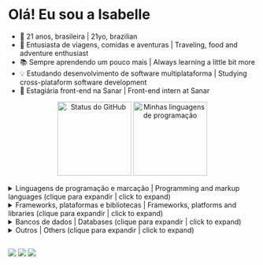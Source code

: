 # Olá! Eu sou a Isabelle
- 🎈 21 anos, brasileira | 21yo, brazilian
- 🎠 Entusiasta de viagens, comidas e aventuras | Traveling, food and adventure enthusiast
- 📚 Sempre aprendendo um pouco mais | Always learning a little bit more
- 💡 Estudando desenvolvimento de software multiplataforma | Studying cross-plataform software development 
- 🚀 Estagiária front-end na Sanar | Front-end intern at Sanar 

<p align="center">
  <img height="150em" src="https://github-readme-stats.vercel.app/api/?username=drisabelles&layout=compact&langs_count=7&theme=dracula&show_icons=true" alt="Status do GitHub" />
  <img height="150em" src="https://github-readme-stats.vercel.app/api/top-langs/?username=drisabelles&layout=compact&langs_count=7&theme=dracula&show_icons=true&langs_count=6" alt="Minhas linguagens de programação" />
</p>

<details>
  <summary>Linguagens de programação e marcação | Programming and markup languages  (clique para expandir | click to expand)</summary>
    <p>
      <div style="display: inline_block">
        <img align="center" alt="Belle-Js" src="https://img.shields.io/badge/JavaScript-323330?style=for-the-badge&logo=javascript&logoColor=F7DF1E">
        <img align="center" alt="Belle-CSS" src="https://img.shields.io/badge/CSS-239120?&style=for-the-badge&logo=css3&logoColor=white">
        <img align="center" alt="Belle-Python" src="https://img.shields.io/badge/Python-3776AB?style=for-the-badge&logo=python&logoColor=white">
        <img align="center" alt="Belle-C" src="https://img.shields.io/badge/C-00599C?style=for-the-badge&logo=c&logoColor=white">
        <img align="center" alt="Belle-HTML" src="https://img.shields.io/badge/HTML-239120?style=for-the-badge&logo=html5&logoColor=white">
        <img align="center" alt="Belle-Ts" src="https://img.shields.io/badge/TypeScript-007ACC?style=for-the-badge&logo=typescript&logoColor=white">
        <img align="center" alt="Belle-Java" src="https://img.shields.io/badge/Java-ED8B00?style=for-the-badge&logo=java&logoColor=white">
      </div>
    </p>
</details>

<details>
  <summary>Frameworks, plataformas e bibliotecas | Frameworks, platforms and libraries (clique para expandir | click to expand)</summary>
    <p>
      <div style="display: inline_block">
        <img align="center" alt="Belle-Django" src="https://img.shields.io/badge/Django-092E20?style=for-the-badge&logo=django&logoColor=white">
        <img align="center" alt="Belle-React" src="https://img.shields.io/badge/react-%2320232a.svg?style=for-the-badge&logo=react&logoColor=%2361DAFB">
        <img align="center" alt="Belle-Flask" src="https://img.shields.io/badge/flask-%23000.svg?style=for-the-badge&logo=flask&logoColor=white">
        <img align="center" alt="Belle-Insomnia" src="https://img.shields.io/badge/Insomnia-black?style=for-the-badge&logo=insomnia&logoColor=5849BE">
        <img align="center" alt="Belle-Spring" src="https://img.shields.io/badge/spring-%236DB33F.svg?style=for-the-badge&logo=spring&logoColor=white">
        <img align="center" alt="Belle-Boot" src="https://img.shields.io/badge/bootstrap-%23563D7C.svg?style=for-the-badge&logo=bootstrap&logoColor=white">
        <img align="center" alt="Belle-Node" src="https://img.shields.io/badge/node.js-6DA55F?style=for-the-badge&logo=node.js&logoColor=white">
        <img align="center" alt="Belle-React" src="https://img.shields.io/badge/react-%2320232a.svg?style=for-the-badge&logo=react&logoColor=%2361DAFB">
      </div>
    </p>
</details>

<details>
  <summary>Bancos de dados | Databases (clique para expandir | click to expand)</summary>
    <p>
      <div style="display: inline_block">
        <img align="center" alt="Belle-Postgres" src="https://img.shields.io/badge/postgres-%23316192.svg?style=for-the-badge&logo=postgresql&logoColor=white">
        <img align="center" alt="Belle-Mysql" src="https://img.shields.io/badge/mysql-%2300f.svg?style=for-the-badge&logo=mysql&logoColor=white">
        <img align="center" alt="Belle-Mongo" src="https://img.shields.io/badge/MongoDB-%234ea94b.svg?style=for-the-badge&logo=mongodb&logoColor=white">
      </div>
    </p>
</details>

<details>
  <summary>Outros | Others (clique para expandir | click to expand)</summary>
    <p>
      <div style="display: inline_block">
        <img align="center" alt="Belle-Atom" src="https://img.shields.io/badge/Atom-%2366595C.svg?style=for-the-badge&logo=atom&logoColor=white">
        <img align="center" alt="Belle-Confluence" src="https://img.shields.io/badge/confluence-%23172BF4.svg?style=for-the-badge&logo=confluence&logoColor=white">
        <img align="center" alt="Belle-Notion" src="https://img.shields.io/badge/Notion-%23000000.svg?style=for-the-badge&logo=notion&logoColor=white">
        <img align="center" alt="Belle-Jira" src="https://img.shields.io/badge/jira-%230A0FFF.svg?style=for-the-badge&logo=jira&logoColor=white">
      </div>
    </p>
</details>

##
  
<div> 
<a href="https://discord.gg/bellsussu#9337" target="_blank"><img src="https://img.shields.io/badge/Discord-7289DA?style=for-the-badge&logo=discord&logoColor=white" target="_blank"></a> 
<a href = "mailto:contato.drisabelles@gmail.com"><img src="https://img.shields.io/badge/Gmail-D14836?style=for-the-badge&logo=gmail&logoColor=white"></a>
<a href="https://www.linkedin.com/in/drisabelles" target="_blank"><img src="https://img.shields.io/badge/-LinkedIn-%230077B5?style=for-the-badge&logo=linkedin&logoColor=white" target="_blank"></a>
</div>
 

<!---
drisabelles/drisabelles is a ✨ special ✨ repository because its `README.md` (this file) appears on your GitHub profile.
You can click the Preview link to take a look at your changes.
--->
